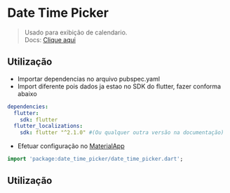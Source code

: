 # Date Time Picker
>Usado para exibição de calendario.<br>
Docs: [Clique aqui](https://pub.dev/packages/date_time_picker)<br>
## Utilização
- Importar dependencias no arquivo pubspec.yaml
- Import diferente pois dados ja estao no SDK do flutter, fazer conforma abaixo
```yaml
dependencies:
  flutter:
    sdk: flutter
  flutter_localizations:
    sdk: flutter "^2.1.0" #(Ou qualquer outra versão na documentação)
```
- Efetuar configuração no [MaterialApp](../../Flutter/Principais/MateralApp.md)
```dart
import 'package:date_time_picker/date_time_picker.dart';
```
## Utilização

